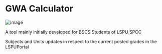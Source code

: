 # GWA Calculator

![image](https://github.com/Valdezin/GWA-Calculator/assets/110330524/cb7f7910-a58c-49de-925d-33ee73ac911f)

A tool mainly initially developed for BSCS Students of LSPU SPCC

Subjects and Units updates in respect to the current posted grades in the LSPUPortal
